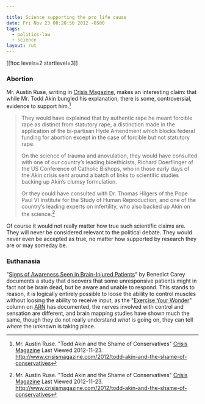 ```yaml
---

title: Science supporting the pro life cause
date: Fri Nov 23 08:20:56 2012 -0500
tags:
  - politics-law
  - science
layout: rut
---
```



[[!toc levels=2 startlevel=3]]

### Abortion

Mr. Austin Ruse, writing in [Crisis Magazine](http://crisismagazine.com), makes an interesting claim: that while Mr. Todd Akin bungled his explanation, there is some, controversial, evidence to support him.[^20121123-1]

> They would have explained that by authentic rape he meant forcible rape as
> distinct from statutory rape, a distinction made in the application of the
> bi-partisan Hyde Amendment which blocks federal funding for abortion except in
> the case of forcible but not statutory rape.
> 
> On the science of trauma and anovulation, they would have consulted with one
> of our country’s leading bioethicists, Richard Doerflinger of the US
> Conference of Catholic Bishops, who in those early days of the Akin crisis
> sent around a batch of links to scientific studies backing up Akin’s clumsy
> formulation.
> 
> Or they could have consulted with Dr. Thomas Hilgers of the Pope Paul VI
> Institute for the Study of Human Reproduction, and one of the country’s
> leading experts on infertility, who also backed up Akin on the
> science.[^20121123-2]

Of course it would not really matter how true such scientific claims are.  They will never be considered relevant to the political debate.  They would never even be accepted as true, no matter how supported by research they are or may someday be. 

[^20121123-1]: Mr. Austin Ruse.  "Todd Akin and the Shame of Conservatives" [Crisis Magazine](http://crisismagazine.com) Last Viewed 2012-11-23. <http://www.crisismagazine.com/2012/todd-akin-and-the-shame-of-conservatives>

[^20121123-2]: Mr. Austin Ruse.  "Todd Akin and the Shame of Conservatives" [Crisis Magazine](http://crisismagazine.com) Last Viewed 2012-11-23. <http://www.crisismagazine.com/2012/todd-akin-and-the-shame-of-conservatives>


### Euthanasia

"[Signs of Awareness Seen in Brain-Injured Patients][nyta1]" by Benedict Carey
documents a study that discovers that some unresponsive patients might in fact
not be brain dead, but be aware and unable to respond.  This stands to reason,
it is logically entirely possible to loose the ability to control muscles
without loosing the ability to receive input, as the "[Exercise Your
Wonder][arn1]" column on [ARN][arn2] has documented, the nerves involved with
control and sensation are different, and brain mapping studies have shown much
the same, though they do not really understand *what* is going on, they can tell
*where* the unknown is taking place.  

[arn2]: http://arn.org/

[arn1]: http://www.arn.org/eyw.htm

[nyta1]: http://www.nytimes.com/2005/02/08/science/08coma.html?ei=5088&en=fad9f8f8470414a6&ex=1265605200&partner=rssnyt&pagewanted=print&position=

